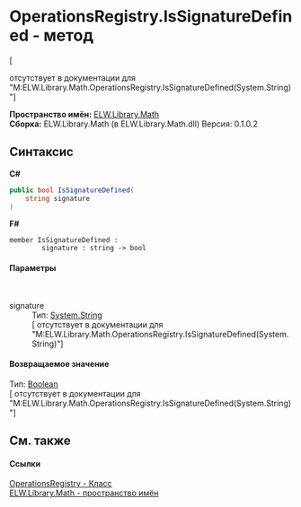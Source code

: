 # OperationsRegistry.IsSignatureDefined - метод
 

\[<summary> отсутствует в документации для "M:ELW.Library.Math.OperationsRegistry.IsSignatureDefined(System.String)"\]

**Пространство имён:**&nbsp;<a href="N_ELW_Library_Math">ELW.Library.Math</a><br />**Сборка:**&nbsp;ELW.Library.Math (в ELW.Library.Math.dll) Версия: 0.1.0.2

## Синтаксис

**C#**<br />
``` C#
public bool IsSignatureDefined(
	string signature
)
```

**F#**<br />
``` F#
member IsSignatureDefined : 
        signature : string -> bool 

```


#### Параметры
&nbsp;<dl><dt>signature</dt><dd>Тип:&nbsp;<a href="http://msdn2.microsoft.com/ru-ru/library/s1wwdcbf" target="_blank">System.String</a><br />\[<param name="signature"/> отсутствует в документации для "M:ELW.Library.Math.OperationsRegistry.IsSignatureDefined(System.String)"\]</dd></dl>

#### Возвращаемое значение
Тип:&nbsp;<a href="http://msdn2.microsoft.com/ru-ru/library/a28wyd50" target="_blank">Boolean</a><br />\[<returns> отсутствует в документации для "M:ELW.Library.Math.OperationsRegistry.IsSignatureDefined(System.String)"\]

## См. также


#### Ссылки
<a href="T_ELW_Library_Math_OperationsRegistry">OperationsRegistry - Класс</a><br /><a href="N_ELW_Library_Math">ELW.Library.Math - пространство имён</a><br />